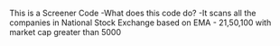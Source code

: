 This is a Screener Code
  -What does this code do?
  -It scans all the companies in National Stock Exchange based on EMA - 21,50,100 with market cap greater than 5000

